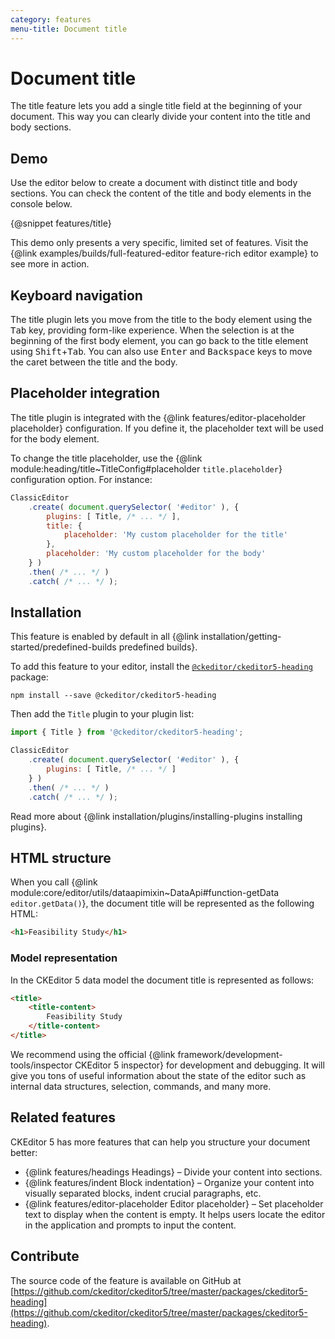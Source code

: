 ```yaml
---
category: features
menu-title: Document title
---
```


# Document title

The title feature lets you add a single title field at the beginning of your document. This way you can clearly divide your content into the title and body sections.

## Demo

Use the editor below to create a document with distinct title and body sections. You can check the content of the title and body elements in the console below.

{@snippet features/title}

<info-box info>
	This demo only presents a very specific, limited set of features. Visit the {@link examples/builds/full-featured-editor feature-rich editor example} to see more in action.
</info-box>

## Keyboard navigation

The title plugin lets you move from the title to the body element using the <kbd>Tab</kbd> key, providing form-like experience. When the selection is at the beginning of the first body element, you can go back to the title element using <kbd>Shift</kbd>+<kbd>Tab</kbd>. You can also use <kbd>Enter</kbd> and <kbd>Backspace</kbd> keys to move the caret between the title and the body.

## Placeholder integration

The title plugin is integrated with the {@link features/editor-placeholder placeholder} configuration. If you define it, the placeholder text will be used for the body element.

To change the title placeholder, use the {@link module:heading/title~TitleConfig#placeholder `title.placeholder`} configuration option. For instance:

```js
ClassicEditor
    .create( document.querySelector( '#editor' ), {
        plugins: [ Title, /* ... */ ],
        title: {
            placeholder: 'My custom placeholder for the title'
        },
        placeholder: 'My custom placeholder for the body'
    } )
    .then( /* ... */ )
    .catch( /* ... */ );
```

## Installation

<info-box info>
	This feature is enabled by default in all {@link installation/getting-started/predefined-builds predefined builds}.
</info-box>

To add this feature to your editor, install the [`@ckeditor/ckeditor5-heading`](https://www.npmjs.com/package/@ckeditor/ckeditor5-heading) package:

```plaintext
npm install --save @ckeditor/ckeditor5-heading
```

Then add the `Title` plugin to your plugin list:

```js
import { Title } from '@ckeditor/ckeditor5-heading';

ClassicEditor
    .create( document.querySelector( '#editor' ), {
        plugins: [ Title, /* ... */ ]
    } )
    .then( /* ... */ )
    .catch( /* ... */ );
```

<info-box info>
	Read more about {@link installation/plugins/installing-plugins installing plugins}.
</info-box>

## HTML structure

When you call {@link module:core/editor/utils/dataapimixin~DataApi#function-getData `editor.getData()`}, the document title will be represented as the following HTML:

```html
<h1>Feasibility Study</h1>
```

### Model representation

In the CKEditor&nbsp;5 data model the document title is represented as follows:

```html
<title>
	<title-content>
		Feasibility Study
	</title-content>
</title>
```

<info-box>
	We recommend using the official {@link framework/development-tools/inspector CKEditor&nbsp;5 inspector} for development and debugging. It will give you tons of useful information about the state of the editor such as internal data structures, selection, commands, and many more.
</info-box>

## Related features

CKEditor&nbsp;5 has more features that can help you structure your document better:
* {@link features/headings Headings} &ndash; Divide your content into sections.
* {@link features/indent Block indentation} &ndash; Organize your content into visually separated blocks, indent crucial paragraphs, etc.
* {@link features/editor-placeholder Editor placeholder} &ndash; Set placeholder text to display when the content is empty. It helps users locate the editor in the application and prompts to input the content.

## Contribute

The source code of the feature is available on GitHub at [https://github.com/ckeditor/ckeditor5/tree/master/packages/ckeditor5-heading](https://github.com/ckeditor/ckeditor5/tree/master/packages/ckeditor5-heading).
